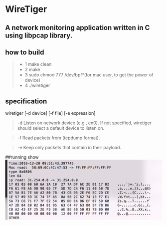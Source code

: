 # WireTiger 
## A network monitoring application written in C using libpcap library.

## how to build
> - 1 make clean
> - 2 make
> - 3 sudo chmod 777 /dev/bpf*(for mac user, to get the power of device)
> - 4 ./wiretiger 

## specification
wiretiger [-d device] [-f file] [-e expression]

> -d  Listen on network device (e.g., en0). If not specified, wiretiger 
    should select a default device to listen on. 

> -f  Read packets from <file> (tcpdump format). 

> -e  Keep only packets that contain <string> in their payload.

##running show
![A](./screenshots/A.png)






